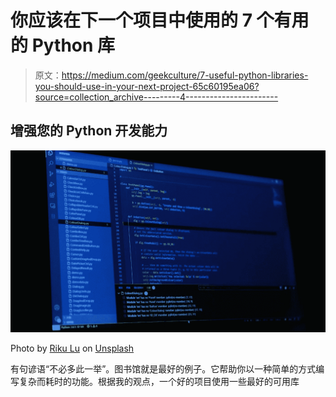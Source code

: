 # 你应该在下一个项目中使用的 7 个有用的 Python 库

> 原文：<https://medium.com/geekculture/7-useful-python-libraries-you-should-use-in-your-next-project-65c60195ea06?source=collection_archive---------4----------------------->

## 增强您的 Python 开发能力

![](img/3dd6df933c796e0f3ece57a1538d8308.png)

Photo by [Riku Lu](https://unsplash.com/@riku?utm_source=medium&utm_medium=referral) on [Unsplash](https://unsplash.com/?utm_source=medium&utm_medium=referral)

有句谚语“不必多此一举”。图书馆就是最好的例子。它帮助你以一种简单的方式编写复杂而耗时的功能。根据我的观点，一个好的项目使用一些最好的可用库